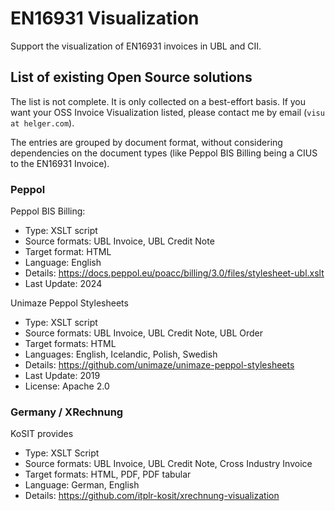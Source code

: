 # EN16931 Visualization
Support the visualization of EN16931 invoices in UBL and CII.

## List of existing Open Source solutions

The list is not complete. It is only collected on a best-effort basis.
If you want your OSS Invoice Visualization listed, please contact me by email (`visu at helger.com`).

The entries are grouped by document format, without considering dependencies on the document types (like Peppol BIS Billing being a CIUS to the EN16931 Invoice).

### Peppol

Peppol BIS Billing:
* Type: XSLT script
* Source formats: UBL Invoice, UBL Credit Note
* Target format: HTML
* Language: English
* Details: https://docs.peppol.eu/poacc/billing/3.0/files/stylesheet-ubl.xslt
* Last Update: 2024

Unimaze Peppol Stylesheets
* Type: XSLT script
* Source formats: UBL Invoice, UBL Credit Note, UBL Order
* Target formats: HTML
* Languages: English, Icelandic, Polish, Swedish
* Details: https://github.com/unimaze/unimaze-peppol-stylesheets
* Last Update: 2019
* License: Apache 2.0

### Germany / XRechnung

KoSIT provides 
* Type: XSLT Script
* Source formats: UBL Invoice, UBL Credit Note, Cross Industry Invoice
* Target formats: HTML, PDF, PDF tabular
* Language: German, English
* Details: https://github.com/itplr-kosit/xrechnung-visualization
